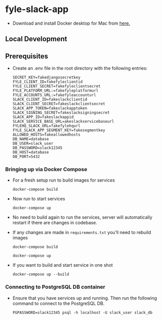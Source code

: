 # fyle-slack-app #

* Download and install Docker desktop for Mac from [here.](https://www.docker.com/products/docker-desktop)


## Local Development ##

## Prerequisites ##

* Create an .env file in the root directory with the following entries:

    ```
    SECRET_KEY=fakedjangosecretkey
    FYLE_CLIENT_ID=fakefyleclientid
    FYLE_CLIENT_SECRET=fakefyleclientsecret
    FYLE_PLATFORM_URL:=fakefyleplatformurl
    FYLE_ACCOUNTS_URL:=fakefyleaccounturl
    SLACK_CLIENT_ID=fakeslackclientid
    SLACK_CLIENT_SECRET=fakeslackclientsecret
    SLACK_APP_TOKEN=fakeslackapptoken
    SLACK_SIGNING_SECRET=fakeslacksigningsecret
    SLACK_APP_ID=fakeslackappid
    SLACK_SERVICE_BASE_URL=akeslackservicebaseurl
    FYLEHQ_SLACK_URL=fakefylehqurl
    FYLE_SLACK_APP_SEGMENT_KEY=fakesegmentkey
    ALLOWED_HOSTS=fakeallowedhosts
    DB_NAME=database
    DB_USER=slack_user
    DB_PASSWORD=slack12345
    DB_HOST=database
    DB_PORT=5432
    ```

### Bringing up via Docker Compose ###

* For a fresh setup run to build images for services
    ```
    docker-compose build
    ```

* Now run to start services
    ```
    docker-compose up
    ```

* No need to build again to run the services, server will automatically restart if there are changes in codebase.

* If any changes are made in `requirements.txt` you'll need to rebuild images
    ```
    docker-compose build
    
    docker-compose up
    ```

* If you want to build and start service in one shot

    ```
    docker-compose up --build
    ```


### Connecting to PostgreSQL DB container ###

* Ensure that you have services up and running. Then run the following command to connect to the PostgreSQL DB.
    ```
    PGPASSWORD=slack12345 psql -h localhost -U slack_user slack_db
    ```